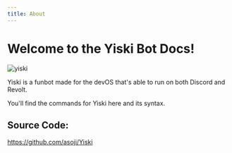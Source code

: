 ```yaml
---
title: About
---
```


# Welcome to the Yiski Bot Docs!

![yiski](https://user-images.githubusercontent.com/30705254/145800210-a36286c0-ba38-45b6-b3ae-34e6481f9ff5.png)

Yiski is a funbot made for the devOS that's able to run on both Discord and Revolt.

You'll find the commands for Yiski here and its syntax.

## Source Code:
https://github.com/asoji/Yiski